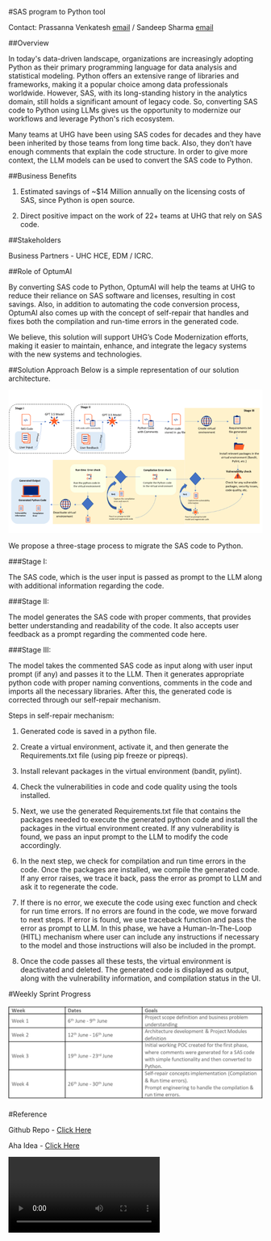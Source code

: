 #SAS program to Python tool


Contact: Prassanna Venkatesh [email](venkatesh_prassanna@optum.com) / Sandeep Sharma [email](sandeep.sharma@optum.com)



##Overview

In today's data-driven landscape, organizations are increasingly adopting Python as their primary programming language for data analysis and statistical modeling. Python offers an extensive range of libraries and frameworks, making it a popular choice among data professionals worldwide. However, SAS, with its long-standing history in the analytics domain, still holds a significant amount of legacy code. So, converting SAS code to Python using LLMs gives us the opportunity to modernize our workflows and leverage Python's rich ecosystem.

Many teams at UHG have been using SAS codes for decades and they have been inherited by those teams from long time back. Also, they don’t have enough comments that explain the code structure. In order to give more context, the LLM models can be used to convert the SAS code to Python.

##Business Benefits

1. Estimated savings of ~$14 Million annually on the licensing costs of SAS, since Python is open source.

2. Direct positive impact on the work of 22+ teams at UHG that rely on SAS code.

##Stakeholders

Business Partners - UHC HCE, EDM / ICRC.

##Role of OptumAI

By converting SAS code to Python, OptumAI will help the teams at UHG to reduce their reliance on SAS software and licenses, resulting in cost savings. Also, in addition to automating the code conversion process, OptumAI also comes up with the concept of self-repair that handles and fixes both the compilation and run-time errors in the generated code.

We believe, this solution will support UHG’s Code Modernization efforts, making it easier to maintain, enhance, and integrate the legacy systems with the new systems and technologies.

##Solution Approach
Below is a simple representation of our solution architecture.

![img](img/img1.png)

We propose a three-stage process to migrate the SAS code to Python.

###Stage I:

The SAS code, which is the user input is passed as prompt to the LLM along with additional information regarding the code.

###Stage II:

The model generates the SAS code with proper comments, that provides better understanding and readability of the code. It also accepts user feedback as a prompt regarding the commented code here.

###Stage III:

The model takes the commented SAS code as input along with user input prompt (if any) and passes it to the LLM. Then it generates appropriate python code with proper naming conventions, comments in the code and imports all the necessary libraries. After this, the generated code is corrected through our self-repair mechanism.

Steps in self-repair mechanism:

1. Generated code is saved in a python file.<br>

2. Create a virtual environment, activate it, and then generate the Requirements.txt file (using pip freeze or pipreqs).  
3. Install relevant packages in the virtual environment (bandit, pylint).
4. Check the vulnerabilities in code and code quality using the tools installed.
5. Next, we use the generated Requirements.txt file that contains the packages needed to execute the generated python code and install the packages in the virtual environment created. If any vulnerability is found, we pass an input prompt to the LLM to modify the code accordingly.
6. In the next step, we check for compilation and run time errors in the code. Once the packages are installed, we compile the generated code. If any error raises, we trace it back, pass the error as prompt to LLM and ask it to regenerate the code.
7. If there is no error, we execute the code using exec function and check for run time errors. If no errors are found in the code, we move forward to next steps. If error is found, we use traceback function and pass the error as prompt to LLM. In this phase, we have a Human-In-The-Loop (HITL) mechanism where user can include any instructions if necessary to the model and those instructions will also be included in the prompt.
8. Once the code passes all these tests, the virtual environment is deactivated and deleted. The generated code is displayed as output, along with the vulnerability information, and compilation status in the UI.

#Weekly Sprint Progress

![img](img/img2.png)

#Reference

Github Repo - [Click Here](https://github.optum.com/dkarth10/code_convertor/)

Aha Idea - [Click Here](http://127.0.0.1:8000/)

![type:video](./vid/SAS-to-Python.mp4)